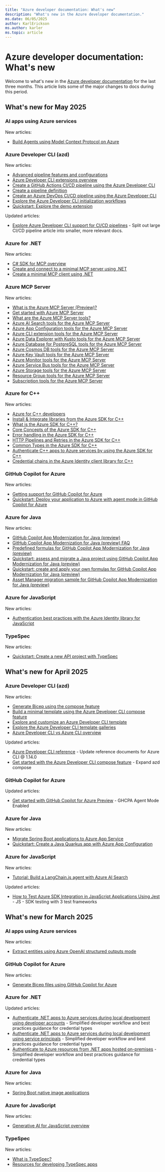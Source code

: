 ```yaml
---
title: "Azure developer documentation: What's new"
description: "What's new in the Azure developer documentation."
ms.date: 06/05/2025
author: KarlErickson
ms.author: karler
ms.topic: article
---
```


# Azure developer documentation: What's new

Welcome to what's new in the [Azure developer documentation](../index.yml) for the last three months. This article lists some of the major changes to docs during this period.

## What's new for May 2025

### AI apps using Azure services

New articles:

- [Build Agents using Model Context Protocol on Azure](../ai/intro-agents-mcp.md)

### Azure Developer CLI (azd)

New articles:

- [Advanced pipeline features and configurations](../azure-developer-cli/pipeline-advanced-features.md)
- [Azure Developer CLI extensions overview](../azure-developer-cli/extensions/overview.md)
- [Create a GitHub Actions CI/CD pipeline using the Azure Developer CLI](../azure-developer-cli/pipeline-github-actions.md)
- [Create a pipeline definition](../azure-developer-cli/pipeline-create-definition.md)
- [Create an Azure DevOps CI/CD pipeline using the Azure Developer CLI](../azure-developer-cli/pipeline-azure-pipelines.md)
- [Explore the Azure Developer CLI initialization workflows](../azure-developer-cli/azd-init-workflow.md)
- [Quickstart: Explore the demo extension](../azure-developer-cli/extensions/quickstart-ai-extension.md)

Updated articles:

- [Explore Azure Developer CLI support for CI/CD pipelines](../azure-developer-cli/configure-devops-pipeline.md) - Split out large CI/CD pipeline article into smaller, more relevant docs.

### Azure for .NET

New articles:

- [C# SDK for MCP overview](/dotnet/ai/get-started-mcp)
- [Create and connect to a minimal MCP server using .NET](/dotnet/ai/quickstarts/build-mcp-server)
- [Create a minimal MCP client using .NET](/dotnet/ai/quickstarts/build-mcp-client)

### Azure MCP Server

New articles:

- [What is the Azure MCP Server (Preview)?](../azure-mcp-server/index.md)
- [Get started with Azure MCP Server](../azure-mcp-server/get-started.md)
- [What are the Azure MCP Server tools?](../azure-mcp-server/tools/index.md)
- [Azure AI Search tools for the Azure MCP Server](../azure-mcp-server/tools/ai-search.md)
- [Azure App Configuration tools for the Azure MCP Server](../azure-mcp-server/tools/app-configuration.md)
- [Azure CLI extension tools for the Azure MCP Server](../azure-mcp-server/tools/azure-cli-extension.md)
- [Azure Data Explorer with Kusto tools for the Azure MCP Server](../azure-mcp-server/tools/kusto.md)
- [Azure Database for PostgreSQL tools for the Azure MCP Server](../azure-mcp-server/tools/postgresql.md)
- [Azure Cosmos DB tools for the Azure MCP Server](../azure-mcp-server/tools/cosmos-db.md)
- [Azure Key Vault tools for the Azure MCP Server](../azure-mcp-server/tools/key-vault-key.md)
- [Azure Monitor tools for the Azure MCP Server](../azure-mcp-server/tools/monitor.md)
- [Azure Service Bus tools for the Azure MCP Server](../azure-mcp-server/tools/service-bus.md)
- [Azure Storage tools for the Azure MCP Server](../azure-mcp-server/tools/storage.md)
- [Resource Group tools for the Azure MCP Server](../azure-mcp-server/tools/resource-group.md)
- [Subscription tools for the Azure MCP Server](../azure-mcp-server/tools/subscription.md)

### Azure for C++

New articles:

- [Azure for C++ developers](../cpp/index.yml)
- [Install & Integrate libraries from the Azure SDK for C++](../cpp/sdk/install-and-integrate-the-sdk.md)
- [What is the Azure SDK for C++?](../cpp/sdk/overview.md)
- [Core Concepts of the Azure SDK for C++](../cpp/sdk/fundamentals/overview.md)
- [Error handling in the Azure SDK for C++](../cpp/sdk/fundamentals/errors.md)
- [HTTP Pipelines and Retries in the Azure SDK for C++](../cpp/sdk/fundamentals/http-pipelines-and-retries.md)
- [Common Types in the Azure SDK for C++](../cpp/sdk/fundamentals/common-types.md)
- [Authenticate C++ apps to Azure services by using the Azure SDK for C++](../cpp/sdk/authentication/overview.md)
- [Credential chains in the Azure Identity client library for C++](../cpp/sdk/authentication/credential-chains.md)

### GitHub Copilot for Azure

New articles:

- [Getting support for GitHub Copilot for Azure](../github-copilot-azure/support.md)
- [Quickstart: Deploy your application to Azure with agent mode in GitHub Copilot for Azure](../github-copilot-azure/quickstart-deploy-app-agent-mode.md)

### Azure for Java

New articles:

- [GitHub Copilot App Modernization for Java (preview)](../java/migration/migrate-github-copilot-app-modernization-for-java.md)
- [GitHub Copilot App Modernization for Java (preview) FAQ](../java/migration/migrate-github-copilot-app-modernization-for-java-faq.yml)
- [Predefined formulas for GitHub Copilot App Modernization for Java (preview)](../java/migration/migrate-github-copilot-app-modernization-for-java-predefined-formula.md)
- [Quickstart: assess and migrate a Java project using GitHub Copilot App Modernization for Java (preview)](../java/migration/migrate-github-copilot-app-modernization-for-java-quickstart-assess-migrate.md)
- [Quickstart: create and apply your own formulas for GitHub Copilot App Modernization for Java (preview)](../java/migration/migrate-github-copilot-app-modernization-for-java-quickstart-create-and-apply-your-own-formula.md)
- [Asset Manager migration sample for GitHub Copilot App Modernization for Java (preview)](../java/migration/migrate-github-copilot-app-modernization-for-java-sample.md)

### Azure for JavaScript

New articles:

- [Authentication best practices with the Azure Identity library for JavaScript](../javascript/sdk/authentication/best-practices.md)

### TypeSpec

New articles:

- [Quickstart: Create a new API project with TypeSpec](../typespec/quickstart-scaffold-dotnet.md)

## What's new for April 2025

### Azure Developer CLI (azd)

New articles:

- [Generate Bicep using the compose feature](../azure-developer-cli/compose-generate.md)
- [Build a minimal template using the Azure Developer CLI compose feature](../azure-developer-cli/compose-quickstart.md)
- [Explore and customize an Azure Developer CLI template](../azure-developer-cli/quickstart-explore-templates.md)
- [Explore the Azure Developer CLI template galleries](../azure-developer-cli/azd-template-galleries.md)
- [Azure Developer CLI vs Azure CLI overview](../azure-developer-cli/azure-developer-cli-vs-azure-cli.md)

Updated articles:

- [Azure Developer CLI reference](../azure-developer-cli/reference.md) - Update reference documents for Azure CLI @ 1.14.0
- [Get started with the Azure Developer CLI compose feature](../azure-developer-cli/azd-compose.md) - Expand azd compose

### GitHub Copilot for Azure

Updated articles:

- [Get started with GitHub Copilot for Azure Preview](../github-copilot-azure/get-started.md) - GHCPA Agent Mode Enabled

### Azure for Java

New articles:

- [Migrate Spring Boot applications to Azure App Service](../java/migration/migrate-spring-boot-to-app-service.md)
- [Quickstart: Create a Java Quarkus app with Azure App Configuration](../java/ee/quarkus-with-app-configuration.md)

### Azure for JavaScript

New articles:

- [Tutorial: Build a LangChain.js agent with Azure AI Search](../javascript/ai/langchain-agent-on-azure.md)

Updated articles:

- [How to Test Azure SDK Integration in JavaScript Applications Using Jest](../javascript/sdk/test-sdk-integration.md) - JS - SDK testing with 3 test frameworks

## What's new for March 2025

### AI apps using Azure services

New articles:

- [Extract entities using Azure OpenAI structured outputs mode](../ai/how-to/extract-entities-using-structured-outputs.md)

### GitHub Copilot for Azure

New articles:

- [Generate Bicep files using GitHub Copilot for Azure](../github-copilot-azure/bicep-generate-edit.md)

### Azure for .NET

Updated articles:

- [Authenticate .NET apps to Azure services during local development using developer accounts](/dotnet/azure/sdk/authentication/local-development-dev-accounts) - Simplified developer workflow and best practices guidance for credential types
- [Authenticate .NET apps to Azure services during local development using service principals](/dotnet/azure/sdk/authentication/local-development-service-principal) - Simplified developer workflow and best practices guidance for credential types
- [Authenticate to Azure resources from .NET apps hosted on-premises](/dotnet/azure/sdk/authentication/on-premises-apps) - Simplified developer workflow and best practices guidance for credential types

### Azure for Java

New articles:

- [Spring Boot native image applications](../java/spring-framework/native-applications.md)

### Azure for JavaScript

New articles:

- [Generative AI for JavaScript overview](../javascript/ai/generative-ai-for-javascript-developers.md)

### TypeSpec

New articles:

- [What is TypeSpec?](../typespec/overview.md)
- [Resources for developing TypeSpec apps](../typespec/resources.md)
